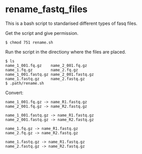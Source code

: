 # rename_fastq_files

This is a bash script to standarised different types of fasq files.

Get the script and give permission.
```
$ chmod 751 rename.sh
```

Run the script in the directiony where the files are placed.
```
$ ls
name_1_001.fq.gz    name_2_001.fq.gz
name_1.fq.gz        name_2.fq.gz
name_1_001.fastq.gz name_2_001.fastq.gz
name_1.fastq.gz     name_2.fastq.gz
$ .path/rename.sh
```

Convert:
```
name_1_001.fq.gz -> name_R1.fastq.gz
name_2_001.fq.gz -> name_R2.fastq.gz

name_1_001.fastq.gz -> name_R1.fastq.gz
name_2_001.fastq.gz -> name_R2.fastq.gz

name_1.fq.gz -> name_R1.fastq.gz
name_2.fq.gz -> name_R2.fastq.gz

name_1.fastq.gz -> name_R1.fastq.gz
name_2.fastq.gz -> name_R2.fastq.gz
```
